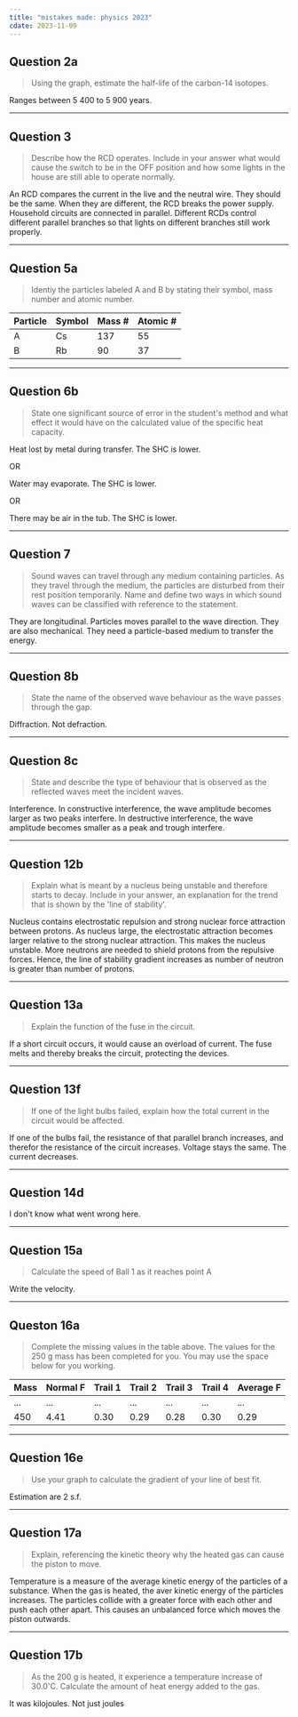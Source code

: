 ```yaml
---
title: "mistakes made: physics 2023"
cdate: 2023-11-09
---
```


## Question 2a

> Using the graph, estimate the half-life of the carbon-14 isotopes.

Ranges between 5 400 to 5 900 years.

---

## Question 3

> Describe how the RCD operates. Include in your answer what would cause the switch to be in the OFF position and how some lights in the house are still able to operate normally.

An RCD compares the current in the live and the neutral wire. They should be the same. When they are different, the RCD breaks the power supply. Household circuits are connected in parallel. Different RCDs control different parallel branches so that lights on different branches still work properly.

---

## Question 5a

> Identiy the particles labeled A and B by stating their symbol, mass number and atomic number.

| Particle | Symbol | Mass # | Atomic # |
| -------- | ------ | ------ | -------- |
| A        | Cs     | 137    | 55       |
| B        | Rb     | 90     | 37       |

---

## Question 6b

> State one significant source of error in the student's method and what effect it would have on the calculated value of the specific heat capacity.

Heat lost by metal during transfer. The SHC is lower.

OR

Water may evaporate. The SHC is lower.

OR

There may be air in the tub. The SHC is lower.

---

## Question 7

> Sound waves can travel through any medium containing particles. As they travel through the medium, the particles are disturbed from their rest position temporarily. Name and define two ways in which sound waves can be classified with reference to the statement.

They are longitudinal. Particles moves parallel to the wave direction. They are also mechanical. They need a particle-based medium to transfer the energy.

---

## Question 8b

> State the name of the observed wave behaviour as the wave passes through the gap.

Diffraction. Not defraction.

---

## Question 8c

> State and describe the type of behaviour that is observed as the reflected waves meet the incident waves.

Interference. In constructive interference, the wave amplitude becomes larger as two peaks interfere. In destructive interference, the wave amplitude becomes smaller as a peak and trough interfere.

---

## Question 12b

> Explain what is meant by a nucleus being unstable and therefore starts to decay. Include in your answer, an explanation for the trend that is shown by the 'line of stability'.

Nucleus contains electrostatic repulsion and strong nuclear force attraction between protons. As nucleus large, the electrostatic attraction becomes larger relative to the strong nuclear attraction. This makes the nucleus unstable. More neutrons are needed to shield protons from the repulsive forces. Hence, the line of stability gradient increases as number of neutron is greater than number of protons.

---

## Question 13a

> Explain the function of the fuse in the circuit.

If a short circuit occurs, it would cause an overload of current. The fuse melts and thereby breaks the circuit, protecting the devices.

---

## Question 13f

> If one of the light bulbs failed, explain how the total current in the circuit would be affected.

If one of the bulbs fail, the resistance of that parallel branch increases, and therefor the resistance of the circuit increases. Voltage stays the same. The current decreases.

---

## Question 14d

I don't know what went wrong here.

---

## Question 15a

> Calculate the speed of Ball 1 as it reaches point A

Write the velocity.

---

## Queston 16a

> Complete the missing values in the table above. The values for the 250 g mass has been completed for you. You may use the space below for you working.

| Mass | Normal F | Trail 1 | Trail 2 | Trail 3 | Trail 4 | Average F |
| ---- | -------- | ------- | ------- | ------- | ------- | --------- |
| ...  | ...      | ...     | ...     | ...     | ...     | ...       |
| 450  | 4.41     | 0.30    | 0.29    | 0.28    | 0.30    | 0.29      |

---

## Question 16e

> Use your graph to calculate the gradient of your line of best fit.

Estimation are 2 s.f.

---

## Question 17a

> Explain, referencing the kinetic theory why the heated gas can cause the piston to move.

Temperature is a measure of the average kinetic energy of the particles of a substance. When the gas is heated, the aver kinetic energy of the particles increases. The particles collide with a greater force with each other and push each other apart. This causes an unbalanced force which moves the piston outwards.

---

## Question 17b

> As the 200 g is heated, it experience a temperature increase of 30.0'C. Calculate the amount of heat energy added to the gas.

It was kilojoules. Not just joules